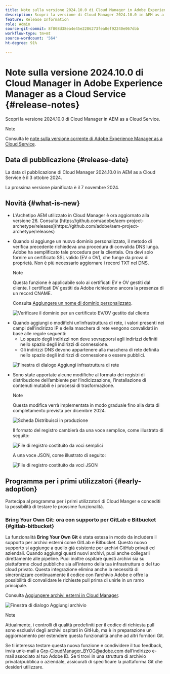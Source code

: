 ```yaml
---
title: Note sulla versione 2024.10.0 di Cloud Manager in Adobe Experience Manager as a Cloud Service
description: Scopri la versione di Cloud Manager 2024.10.0 in AEM as a Cloud Service.
feature: Release Information
role: Admin
source-git-commit: 8f808d38ea4e45e2286273fea0ef92240e067dbb
workflow-type: tm+mt
source-wordcount: '564'
ht-degree: 91%

---
```


# Note sulla versione 2024.10.0 di Cloud Manager in Adobe Experience Manager as a Cloud Service {#release-notes}

Scopri la versione 2024.10.0 di Cloud Manager in AEM as a Cloud Service.

>[!NOTE]
>
>Consulta le [note sulla versione corrente di Adobe Experience Manager as a Cloud Service](/help/release-notes/release-notes-cloud/release-notes-current.md).

## Data di pubblicazione {#release-date}

La data di pubblicazione di Cloud Manager 2024.10.0 in AEM as a Cloud Service è il 3 ottobre 2024.

La prossima versione pianificata è il 7 novembre 2024.

## Novità {#what-is-new}

* <!-- BOTH CS & AMS --> L’Archetipo AEM utilizzato in Cloud Manager è ora aggiornato alla versione 26. Consulta [https://github.com/adobe/aem-project-archetype/releases](https://github.com/adobe/aem-project-archetype/releases)

<!-- (CMGR-59817) -->

* <!-- CS ONLY --> Quando si aggiunge un nuovo dominio personalizzato, il metodo di verifica precedente richiedeva una procedura di convalida DNS lunga. Adobe ha semplificato tale procedura per la clientela. Ora devi solo fornire un certificato SSL valido (EV o OV), che funge da prova di proprietà. Non è più necessario aggiornare i record TXT nel DNS.

  >[!NOTE]
  >
  >Questa funzione è applicabile solo ai certificati EV e OV gestiti dal cliente. I certificati DV gestiti da Adobe richiedono ancora la presenza di un record CNAME.

  Consulta [Aggiungere un nome di dominio personalizzato](/help/implementing/cloud-manager/custom-domain-names/add-custom-domain-name.md).

  ![Verificare il dominio per un certificato EV/OV gestito dal cliente](/help/implementing/cloud-manager/assets/verify-domain-customer-managed-step.png)

* <!-- CS ONLY --> Quando aggiungi o modifichi un’infrastruttura di rete, i valori presenti nei campi dell’indirizzo IP e della maschera di rete vengono convalidati in base alle regole seguenti:

   * Lo spazio degli indirizzi non deve sovrapporsi agli indirizzi definiti nello spazio degli indirizzi di connessione.
   * Gli indirizzi DNS devono appartenere alla maschera di rete definita nello spazio degli indirizzi di connessione o essere pubblici.

  ![Finestra di dialogo Aggiungi infrastruttura di rete](/help/implementing/cloud-manager/release-notes/assets/network-infrastructure-add.png)

* <!-- CS ONLY --> Sono state apportate alcune modifiche al formato dei registri di distribuzione dell’ambiente per l’indicizzazione, l’installazione di contenuti mutabili e i processi di trasformazione.

  >[!NOTE]
  >
  >Questa modifica verrà implementata in modo graduale fino alla data di completamento prevista per dicembre 2024.

  ![Scheda Distribuisci in produzione](/help/implementing/cloud-manager/release-notes/assets/deploy-to-production-card.png)

  Il formato del registro cambierà da una voce semplice, come illustrato di seguito:

  ![File di registro costituito da voci semplici](/help/implementing/cloud-manager/release-notes/assets/log-file-simple-entry.png)

  A una voce JSON, come illustrato di seguito:

  ![File di registro costituito da voci JSON](/help/implementing/cloud-manager/release-notes/assets/log-file-json-entry.png)


## Programma per i primi utilizzatori {#early-adoption}

Partecipa al programma per i primi utilizzatori di Cloud Manger e concediti la possibilità di testare le prossime funzionalità.

### Bring Your Own Git: ora con supporto per GitLab e Bitbucket {#gitlab-bitbucket}

<!-- BOTH CS & AMS -->

La funzionalità **Bring Your Own Git** è stata estesa in modo da includere il supporto per archivi esterni come GitLab e Bitbucket. Questo nuovo supporto si aggiunge a quello già esistente per archivi GitHub privati ed aziendali. Quando aggiungi questi nuovi archivi, puoi anche collegarli direttamente alle pipeline. Puoi inoltre ospitare questi archivi sia su piattaforme cloud pubbliche sia all’interno della tua infrastruttura o del tuo cloud privato. Questa integrazione elimina anche la necessità di sincronizzare continuamente il codice con l’archivio Adobe e offre la possibilità di convalidare le richieste pull prima di unirle in un ramo principale.

Consulta [Aggiungere archivi esterni in Cloud Manager](/help/implementing/cloud-manager/managing-code/external-repositories.md).

![Finestra di dialogo Aggiungi archivio](/help/implementing/cloud-manager/release-notes/assets/repositories-add-release-notes.png)

>[!NOTE]
>
>Attualmente, i controlli di qualità predefiniti per il codice di richiesta pull sono esclusivi degli archivi ospitati in GitHub, ma è in preparazione un aggiornamento per estendere questa funzionalità anche ad altri fornitori Git.

Se ti interessa testare questa nuova funzione e condividere il tuo feedback, invia un’e-mail a [Grp-CloudManager_BYOG@adobe.com](mailto:Grp-CloudManager_BYOG@adobe.com) dall’indirizzo e-mail associato al tuo Adobe ID. Se ti trovi in una struttura di archivio privata/pubblica o aziendale, assicurati di specificare la piattaforma Git che desideri utilizzare.


<!-- ## Bug fixes




## Known issues {#known-issues} -->
